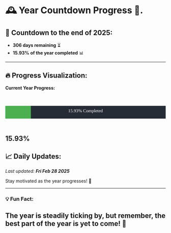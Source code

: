 
# &#x1F570; **Year Countdown Progress** &#x1F389;.

## &#x1F4C5; Countdown to the end of 2025:
- **306 days remaining** &#x23F3;
- **15.93% of the year completed** &#x1F4CA;

---

## &#x1F525; **Progress Visualization**:

**Current Year Progress:**

<br><br>
![Progress Bar](https://raw.githubusercontent.com/dayanidigv/year-countdown-progress/main/progress-bar.svg)
<br><br>

**15.93%**
---

## &#x1F4C8; **Daily Updates**:

_Last updated: **Fri Feb 28 2025**_

Stay motivated as the year progresses! &#x1F680;

--- 

### &#x1F4A1; **Fun Fact:**
The year is steadily ticking by, but remember, the best part of the year is yet to come! &#x1F31F;
---
